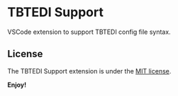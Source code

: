 # TBTEDI Support

VSCode extension to support TBTEDI config file syntax.


## License
The TBTEDI Support extension is under the [MIT license](LICENSE.txt).



**Enjoy!**
